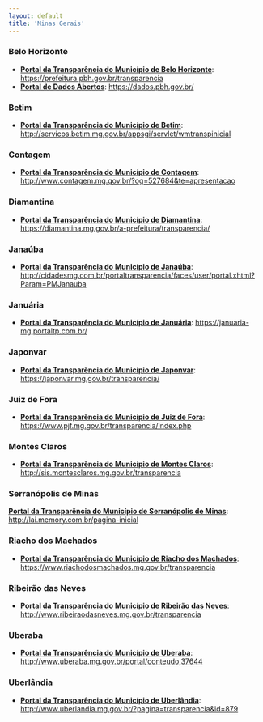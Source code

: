 ```yaml
---
layout: default
title: 'Minas Gerais'
---
```


### Belo Horizonte

- **[Portal da Transparência do Município de Belo Horizonte](https://prefeitura.pbh.gov.br/transparencia)**: https://prefeitura.pbh.gov.br/transparencia
- **[Portal de Dados Abertos](https://dados.pbh.gov.br/)**: https://dados.pbh.gov.br/

### Betim

- **[Portal da Transparência do Município de Betim](http://servicos.betim.mg.gov.br/appsgi/servlet/wmtranspinicial)**: http://servicos.betim.mg.gov.br/appsgi/servlet/wmtranspinicial

### Contagem

- **[Portal da Transparência do Município de Contagem](http://www.contagem.mg.gov.br/?og=527684&te=apresentacao)**: http://www.contagem.mg.gov.br/?og=527684&te=apresentacao

### Diamantina

- **[Portal da Transparência do Município de Diamantina](https://diamantina.mg.gov.br/a-prefeitura/transparencia/)**: https://diamantina.mg.gov.br/a-prefeitura/transparencia/

### Janaúba

- **[Portal da Transparência do Município de Janaúba](http://cidadesmg.com.br/portaltransparencia/faces/user/portal.xhtml?Param=PMJanauba)**: http://cidadesmg.com.br/portaltransparencia/faces/user/portal.xhtml?Param=PMJanauba

### Januária

- **[Portal da Transparência do Município de Januária](https://januaria-mg.portaltp.com.br/)**: https://januaria-mg.portaltp.com.br/

### Japonvar

- **[Portal da Transparência do Município de Japonvar](https://japonvar.mg.gov.br/transparencia/)**: https://japonvar.mg.gov.br/transparencia/

### Juiz de Fora

- **[Portal da Transparência do Município de Juiz de Fora](https://www.pjf.mg.gov.br/transparencia/index.php)**: https://www.pjf.mg.gov.br/transparencia/index.php

### Montes Claros

- **[Portal da Transparência do Município de Montes Claros](http://sis.montesclaros.mg.gov.br/transparencia)**: http://sis.montesclaros.mg.gov.br/transparencia

### Serranópolis de Minas

**[Portal da Transparência do Município de Serranópolis de Minas](http://lai.memory.com.br/pagina-inicial)**:
http://lai.memory.com.br/pagina-inicial

### Riacho dos Machados

- **[Portal da Transparência do Município de Riacho dos Machados](https://www.riachodosmachados.mg.gov.br/transparencia)**: https://www.riachodosmachados.mg.gov.br/transparencia

### Ribeirão das Neves

- **[Portal da Transparência do Município de Ribeirão das Neves](http://www.ribeiraodasneves.mg.gov.br/transparencia)**: http://www.ribeiraodasneves.mg.gov.br/transparencia

### Uberaba

- **[Portal da Transparência do Município de Uberaba](http://www.uberaba.mg.gov.br/portal/conteudo,37644)**: http://www.uberaba.mg.gov.br/portal/conteudo,37644

### Uberlândia

- **[Portal da Transparência do Município de Uberlândia](http://www.uberlandia.mg.gov.br/?pagina=transparencia&id=879)**: http://www.uberlandia.mg.gov.br/?pagina=transparencia&id=879
